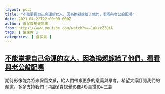 ```yaml
---
layout: post
title: "不能掌握自己命運的女人，因為換親嫁給了他們，看看與老公般配嗎"
date: 2021-04-22T22:00:00.000Z
author: 盧保貴視覺影像
from: https://www.youtube.com/watch?v=-1akzzZZQfA
tags: [ 盧保貴 ]
categories: [ 盧保貴 ]
---
```

<!--1619128800000-->
[不能掌握自己命運的女人，因為換親嫁給了他們，看看與老公般配嗎](https://www.youtube.com/watch?v=-1akzzZZQfA)
------

<div>
期待影像能為將來保留文獻，給人們帶來更多的意義與思考。希望大家訂閱我們的頻道，多多支持我們！#盧保貴視覺影像#珍貴攝影#三農
</div>

